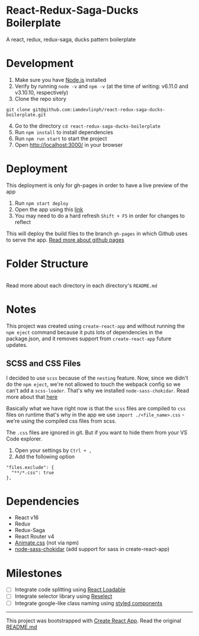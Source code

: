 # React-Redux-Saga-Ducks Boilerplate
A react, redux, redux-saga, ducks pattern boilerplate

# Development
1. Make sure you have [Node.js](https://nodejs.org/en/) installed
2. Verify by running `node -v` and `npm -v` (at the time of writing: v6.11.0 and v3.10.10, respectively)
3. Clone the repo sitory
```ssh
git clone git@github.com:iamdevlinph/react-redux-saga-ducks-boilerplate.git
```
4. Go to the directory `cd react-redux-saga-ducks-boilerplate`
5. Run `npm install` to install dependencies
6. Run `npm run start` to start the project
7. Open [http://localhost:3000/](http://localhost:3000/) in your browser

# Deployment
This deployment is only for gh-pages in order to have a live preview of the app
1. Run `npm start deploy`
2. Open the app using this [link](https://iamdevlinph.github.io/react-redux-saga-ducks-boilerplate/)
3. You may need to do a hard refresh `Shift + F5` in order for changes to reflect

This will deploy the build files to the branch `gh-pages` in which Github uses to serve the app. [Read more about github pages](https://pages.github.com/)

# Folder Structure
```

```
Read more about each directory in each directory's `README.md`

# Notes
This project was created using `create-react-app` and without running the `npm eject` command because it puts lots of dependencies in the package.json, and it removes support from `create-react-app` future updates.

## SCSS and CSS Files

I decided to use `scss` because of the `nesting` feature. Now, since we didn't do the `npm eject`, we're not allowed to touch the webpack config so we can't add a `scss-loader`. That's why we installed `node-sass-chokidar`. Read more about that [here](https://github.com/facebookincubator/create-react-app/blob/master/packages/react-scripts/template/README.md#adding-a-css-preprocessor-sass-less-etc)

Basically what we have right now is that the `scss` files are compiled to `css` files on runtime that's why in the app we use `import ./<file_name>.css` - we're  using the compiled css files from scss.

The `.css` files are ignored in git. But if you want to hide them from your VS Code explorer.
1. Open your settings by `Ctrl + ,`
2. Add the following option
```
"files.exclude": {
  "**/*.css": true
},
```

# Dependencies

* React v16
* Redux
* Redux-Saga
* React Router v4
* [Animate.css](https://daneden.github.io/animate.css/) (not via npm)
* [node-sass-chokidar](https://www.npmjs.com/package/node-sass-chokidar) (add support for sass in create-react-app)

# Milestones
- [ ] Integrate code splitting using [React Loadable](https://github.com/thejameskyle/react-loadable)
- [ ] Integrate selector library using [Reselect](https://github.com/reactjs/reselect)
- [ ] Integrate google-like class naming using [styled components](https://github.com/styled-components/styled-components)

---

This project was bootstrapped with [Create React App](https://github.com/facebookincubator/create-react-app).
Read the original [README.md](/README-original.md)
